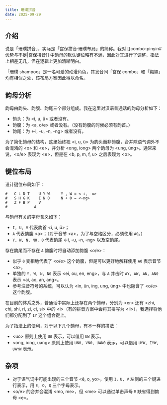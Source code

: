 ```yaml
---
title: 珊璞拼音
date: 2025-09-29
---
```


## 介绍

说是「珊璞拼音」，实际是「宫保拼音·珊璞布局」的简称。我对 [[combo-pinyin#优势与不足|宫保拼音]] 中韵母的默认键位略有不满，因此对其进行了调整，指法上相差无几，但在逻辑上更加清晰明白。

「珊璞 shampoo」是一名可爱的动漫角色，其发音同「宫保 combo」和「緗縹」均有相似之处，该布局方案因此得以命名。

## 韵母分析

韵母由韵头、韵腹、韵尾三个部分组成。我在这里对汉语普通话的韵母分析如下：

- 韵头：为 <i, u, ü> 或者没有。
- 韵腹：为 <a, o/e> 或者没有。（没有韵腹的时候必须有韵首。）
- 韵尾：为 <-i, -u, -n, -ng> 或者没有。

为了简化韵母的结构，这里始终视 <i, u, ü> 为韵头而非韵腹，合并除语气词外不会混淆的 \<o> 和 \<e>，并分析 <ong, iong> 两个韵母为 <ung, üng>。通常来说，<o/e> 表现为 \<e>，但是在 <b, p, m, f, u> 之后表现为 \<o>。

## 键位布局

设计键位布局如下：

```
#   C L D T    U Y W     Y , W = <-i, -u>
#   S H G K    I N 0     N + 0 = <-ng>
#   Z F B P    V
#            A
```

与韵母有关的字母含义如下：

- `I, U, V` 代表韵首 <i, u, ü>；
- `A` 代表韵腹 \<a>；（对于音节 \<a>，为了与空格区分，必须使用 `A0`。）
- `Y, W, N, N0, 0` 代表韵尾 \<-i, -u, -n, -ng> 以及空韵尾。

存在韵尾而不存在 `A` 韵腹时将自动添加韵腹 <o/e>：

- 似乎 `0` 变相地代表了 <o/e> 这个韵腹，但是可以更好地解释使用 `A0` 表示音节 \<a>。
- 单独的 `Y, W, N, N0` 表示 <ei, ou, en, eng>，与 `A` 并击时 `AY, AW, AN, AN0` 表示 <ai, ao, an, ang>。
- 参考注音符号的系统，可以认为 <in, ün, ing, ung, üng> 中也隐含了 <o/e> 这个韵腹。

在目前的体系之外，普通话中实际上还存在两个韵母，分别为 \<er> 还有 <zhi, chi, shi, ri, zi, ci, si> 中的 \<i>（有的拼音方案中会将其拼写为 \<ii>），我选择将他们都分配到了 `IY` 这个组合键上。

为了指法上的便利，对于以下几个韵母，有不一样的拼法：

- \<uo> 原则上使用 `U0` 表示，可以借用 `UW` 表示。
- \<ong, iong, uang> 原则上使用 `UN0, VN0, UAN0` 表示，可以借用 `UYW, IYW, UAYW` 表示。

## 杂项

- 对于语气词中可能出现的三个音节 <ê, o, yo>，使用 `I，U, V` 左侧的三个键进行表示，用 `E, O, Q` 三个字母表示。
- <o/e> 的合并会混淆 <mo, me>，但 \<me> 可以通过单击声母 `M` 缺省得到韵母 \<e>。
